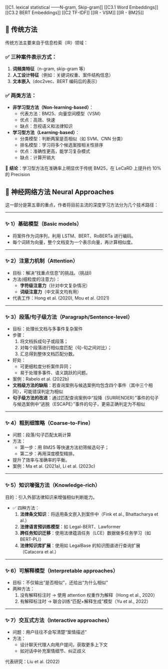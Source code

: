 [[C1. lexical statistical ——N-gram, Skip-gram]]
[[C3.1 Word Embeddings]]
[[C3.2 BERT Embeddings]]
[[C2 TF-IDF]]
[[IR - VSM]]
[[IR - BM25]]
## 🧩 传统方法

传统方法主要来自于信息检索（IR）领域：

### ✅ 三种案件表示方式：

1. **词频类特征**（n-gram, skip-gram 等）
2. **人工设计特征**（例如：关键词权重、案件结构信息）
3. **文本嵌入**（doc2vec、BERT 编码后的表示）

### ✅ 两类方法：

- **非学习型方法（Non-learning-based）**：
    - 代表方法：BM25、向量空间模型（VSM）
    - 优点：高效、快速
    - 缺点：忽视语义和法律知识
- **学习型方法（Learning-based）**：
    - 分类模型：判断两案是否相似（如 SVM、CNN 分类）
    - 排名模型：学习将多个候选案按相关性排序
    - 优点：准确性更高，能学习复杂模式
    - 缺点：计算开销大

🔎 **结论**：学习型方法在准确率上明显优于传统 BM25，在 LeCaRD 上提升约 10% 的 Precision

## 🧠  神经网络方法 Neural Approaches

这一部分是第五章的重点，作者将目前主流的深度学习方法分为几个技术路径：

---

### ✨ 1）基础模型（Basic models）

- 将案件作为词序列，利用 LSTM、BERT、RoBERTa 进行编码。
- 每个词转为向量，整个文档变为一个表示向量，再计算相似度。

---

### ✨ 2）注意力机制（Attention）

- 目标：解决“找重点信息”的挑战。（挑战I)
- 方法(细粒度的注意力）：
    - **字符级注意力**（针对中文复杂情况）
    - **词级注意力**（中文英文均有用）
- 代表工作：Hong et al. (2020), Mou et al. (2021)

---

### ✨ 3）段落/句子级方法（Paragraph/Sentence-level）

- 目标：处理长文档与多事件复杂案件
- 步骤：
    1. 将文档拆成句子或段落；
    2. 对每个段落进行相似度匹配（句-句之间对比）；
    3. 汇总得到整体文档匹配分数。
- 好处：
    - 可更细粒度分析案件异同；
    - 易于处理多事件、语义跳跃的问题。
- 案例：Rabelo et al. (2022b)
- **文档级方法的缺陷**：若查询案例与候选案例均包含四个事件（其中三个相同），可能错误判定为相似
- **句子级方法的改进**：通过匹配查询案例中“投降（SURRENDER）”事件的句子与候选案例中“逃脱（ESCAPE）”事件的句子，更易正确判定为不相似

---

### ✨ 4）粗到细策略（Coarse-to-Fine）

- 问题：段落/句子匹配太耗计算
- 方法：
    - 第一步：用 BM25 等快速方法初筛候选句子；
    - 第二步：再用深度模型精排。
- 提升了效率与准确率的平衡。
- 案例：Ma et al. (2021a), Li et al. (2023c)

---

### ✨ 5）知识增强方法（Knowledge-rich）

目的：引入外部法律知识来增强相似判断能力。

- ✅ 四种方法：
    1. **法律条文知识**：将适用条文嵌入到案件中（Fink et al., Bhattacharya et al.）
    2. **法律语言预训练模型**：如 Legal-BERT、Lawformer
    3. **跨任务知识迁移**：使用法律蕴涵任务（LCE）数据做多任务学习（如 BERT-PLI）
    4. **法律知识库扩展**：使用如 LegalBase 的知识图谱进行查询扩展（Catacora et al.）

---

### ✨ 6）可解释模型（Interpretable approaches）

- 目标：不仅输出“是否相似”，还给出“为什么相似”
- 两种方法：
    1. 没有解释标注时 → 使用 attention 权重作为解释（Hong et al., 2020）
    2. 有解释标注时 → 联合训练“匹配+解释生成”模型（Yu et al., 2022）

---

### ✨ 7）交互式方法（Interactive approaches）

- 问题：用户往往不会写清楚“案情描述”
- 方法：
    - 设计聊天代理人向用户提问，获取更多上下文
    - 如对话中补充案情细节、纠正歧义

代表研究：Liu et al. (2022)